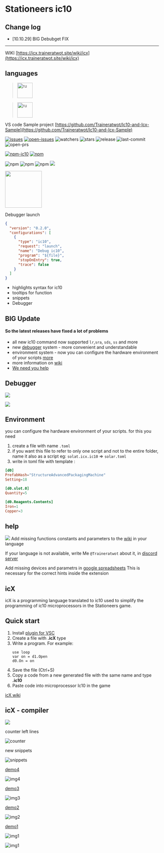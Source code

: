 # Stationeers ic10
## Change log
  - [10.10.29] BIG Debubget FIX


---


WIKI [https://icx.traineratwot.site/wiki/icx](https://icx.traineratwot.site/wiki/icx)

## languages

> <img alt="ru" src="https://raw.githubusercontent.com/hampusborgos/country-flags/main/png100px/ru.png" title="Ru" width="50"/>

> <img alt="ru" src="https://raw.githubusercontent.com/hampusborgos/country-flags/main/png100px/us.png" title="En" width="50"/>



VS code Sample
project [https://github.com/Traineratwot/Ic10-and-Icx-Sample](https://github.com/Traineratwot/Ic10-and-Icx-Sample)

[![issues](https://badgen.net/github/issues/Traineratwot/vscode-stationeers-ic10/)](https://github.com/Traineratwot/vscode-stationeers-ic10/issues?q=is%3Aissue)
[![open-issues](https://badgen.net/github/open-issues/Traineratwot/vscode-stationeers-ic10/)](https://github.com/Traineratwot/vscode-stationeers-ic10/issues)
![watchers](https://badgen.net/github/watchers/Traineratwot/vscode-stationeers-ic10/)
![stars](https://badgen.net/github/stars/Traineratwot/vscode-stationeers-ic10/)
![release](https://badgen.net/github/release/Traineratwot/vscode-stationeers-ic10/)
![last-commit](https://badgen.net/github/last-commit/Traineratwot/vscode-stationeers-ic10/)
![open-prs](https://badgen.net/github/open-prs/Traineratwot/vscode-stationeers-ic10/)

[![npm-ic10](https://badgen.net/npm/v/ic10?label=npm-ic10)](https://www.npmjs.com/package/ic10)
[![npm](https://badgen.net/vs-marketplace/v/Traineratwot.stationeers-ic10)](https://marketplace.visualstudio.com/items?itemName=Traineratwot.stationeers-ic10)

![npm](https://badgen.net/vs-marketplace/d/Traineratwot.stationeers-ic10)
![npm](https://badgen.net/vs-marketplace/i/Traineratwot.stationeers-ic10)
![npm](https://badgen.net/vs-marketplace/rating/Traineratwot.stationeers-ic10)
![](https://stat.aytour.ru/stat/b4b55c18a3677f92ff2fe4c73d2e55d3.png)

[<img src="https://assets-global.website-files.com/6257adef93867e50d84d30e2/636e0b52aa9e99b832574a53_full_logo_blurple_RGB.png" width="120"/>](https://discord.gg/KSVjXufkA9)

Debugger launch

```json
{
  "version": "0.2.0",
  "configurations": [
    {
      "type": "ic10",
      "request": "launch",
      "name": "Debug ic10",
      "program": "${file}",
      "stopOnEntry": true,
      "trace": false
    }
  ]
}

```

- highlights syntax for ic10
- tooltips for function
- snippets
- Debugger


## BIG Update
#### So the latest releases have fixed a lot of problems

- all new ic10 command now supported `lr`,`sra`, `sds`, `ss` and more
- new [debugger](#Debugger) system - more convenient and understandable
- environment system - now you can configure the hardware environment of your scripts [more](#Environment)
- more information on [wiki](https://icx.traineratwot.site/wiki/ic10)
- [We need you help](#help)

## Debugger
![](https://i.imgur.com/kFweq9N.jpeg)


![](https://i.imgur.com/pQ1faV0.gif)

## Environment
you can configure the hardware environment of your scripts. for this you need
1) create a file with name `.toml`
2) if you want this file to refer to only one script and not to the entire folder, name it also as a script eg: `solat.icx.ic10` => `solar.toml`
3) write in toml file with template : 
```toml
[d0]
PrefabHash="StructureAdvancedPackagingMachine"
Setting=18

[d0.slot.0]
Quantity=5

[d0.Reagents.Contents]
Iron=1
Copper=3
```

## help
![](https://hadtl54cswnmgshye9o3v63hrsaidvki.cdn-freehost.com.ua/wp-content/uploads/2014/10/We-Need-You.jpg)
Add missing functions constants and parameters to the [wiki](https://icx.traineratwot.site/wiki/ic10) in your language

If your language is not available, write Me `@Traineratwot` about it, in [discord server](https://discord.gg/KSVjXufkA9)

Add missing devices and parametrs in [google spreadsheets](https://docs.google.com/spreadsheets/d/11a_KlDoNv-ZDTKXhhw206uO0xge3_6s2BrCYBfZh86w/edit?usp=sharing)
This is necessary for the correct hints inside the extension

## icX

icX is a programming language translated to ic10 used to simplify the programming of ic10 microprocessors in
the Stationeers game.

## Quick start

1. Install [plugin for VSC](https://marketplace.visualstudio.com/items?itemName=Traineratwot.stationeers-ic10)
2. Create a file with **.icX** type
3. Write a program. For example:
    ```
    use loop
    var on = d1.Open
    d0.On = on
    ```
4. Save the file (Ctrl+S)
5. Copy a code from a new generated file with the same name and type **.ic10**
6. Paste code into microprocessor Ic10 in the game

[icX wiki](https://icx.traineratwot.site/wiki/icx)

## icX - compiler

![](https://i.imgur.com/W4KRn28.png)

counter left lines

![counter](https://i.imgur.com/Y2MHtew.jpg)

new snippets

![snippets](https://i.imgur.com/Aokz1an.jpg)

[demo4](https://youtu.be/hYm49tz8V0A)

![img4](https://i.imgur.com/1H5azvo.gif)

[demo3](https://youtu.be/klg56OXbM3Q)

![img3](https://i.imgur.com/OYCpN7Z.gif)

[demo2](https://youtu.be/ims5SBcao64)

![img2](https://i.imgur.com/KQY21h6.gif)

[demo1](https://youtu.be/KAYrX01RgmA)

![img1](https://i.imgur.com/F1sGrVy.gif)

![img1](https://i.imgur.com/phOgb3n.jpeg)
